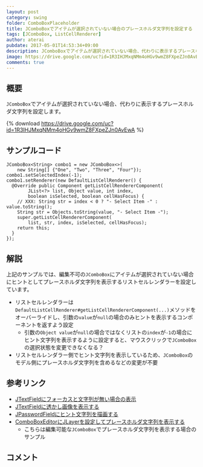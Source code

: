 ```yaml
---
layout: post
category: swing
folder: ComboBoxPlaceholder
title: JComboBoxでアイテムが選択されていない場合のプレースホルダ文字列を設定する
tags: [JComboBox, ListCellRenderer]
author: aterai
pubdate: 2017-05-01T14:53:34+09:00
description: JComboBoxでアイテムが選択されていない場合、代わりに表示するプレースホルダ文字列を設定します。
image: https://drive.google.com/uc?id=1R3IHJMxqNMm4oHGv9wmZ8FXpeZJn0AvEwA
comments: true
---
```

## 概要
`JComboBox`でアイテムが選択されていない場合、代わりに表示するプレースホルダ文字列を設定します。

{% download https://drive.google.com/uc?id=1R3IHJMxqNMm4oHGv9wmZ8FXpeZJn0AvEwA %}

## サンプルコード
<pre class="prettyprint"><code>JComboBox&lt;String&gt; combo1 = new JComboBox&lt;&gt;(
    new String[] {"One", "Two", "Three", "Four"});
combo1.setSelectedIndex(-1);
combo1.setRenderer(new DefaultListCellRenderer() {
  @Override public Component getListCellRendererComponent(
        JList&lt;?&gt; list, Object value, int index,
        boolean isSelected, boolean cellHasFocus) {
    // XXX: String str = index &lt; 0 ? "- Select Item -" : value.toString();
    String str = Objects.toString(value, "- Select Item -");
    super.getListCellRendererComponent(
        list, str, index, isSelected, cellHasFocus);
    return this;
  }
});
</code></pre>

## 解説
上記のサンプルでは、編集不可の`JComboBox`にアイテムが選択されていない場合にヒントとしてプレースホルダ文字列を表示するリストセルレンダラーを設定しています。

- リストセルレンダラーは`DefaultListCellRenderer#getListCellRendererComponent(...)`メソッドをオーバーライドし、引数の`value`が`null`の場合のみヒントを表示するコンポーネントを返すよう設定
    - 引数の`Object value`が`null`の場合ではなくリストの`index`が`-1`の場合にヒント文字列を表示するように設定すると、マウスクリックで`JComboBox`の選択状態を変更できなくなる？
- リストセルレンダラー側でヒント文字列を表示しているため、`JComboBox`のモデル側にプレースホルダ文字列を含めるなどの変更が不要

<!-- dummy comment line for breaking list -->

## 参考リンク
- [JTextFieldにフォーカスと文字列が無い場合の表示](https://ateraimemo.com/Swing/GhostText.html)
- [JTextFieldに透かし画像を表示する](https://ateraimemo.com/Swing/WatermarkInTextField.html)
- [JPasswordFieldにヒント文字列を描画する](https://ateraimemo.com/Swing/InputHintPasswordField.html)
- [ComboBoxEditorにJLayerを設定してプレースホルダ文字列を表示する](https://ateraimemo.com/Swing/ComboEditorPlaceholder.html)
    - こちらは編集可能な`JComboBox`でプレースホルダ文字列を表示する場合のサンプル

<!-- dummy comment line for breaking list -->

## コメント

